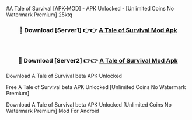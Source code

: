 #A Tale of Survival [APK-MOD] - APK Unlocked - [Unlimited Coins No Watermark Premium] 25ktq



<div align="center">

<h3>🔴 Download [Server1] 👉👉 <a href="https://momento.my/?title=A_Tale_of_Survival">A Tale of Survival Mod Apk</a></h3><br>

<h3>🔴 Download [Server2] 👉👉 <a href="https://momento.my/?title=A_Tale_of_Survival">A Tale of Survival Mod Apk</a></h3>
</div>



Download A Tale of Survival beta APK Unlocked

Free A Tale of Survival beta APK Unlocked [Unlimited Coins No Watermark Premium]

Download A Tale of Survival beta APK Unlocked [Unlimited Coins No Watermark Premium] Mod For Android

